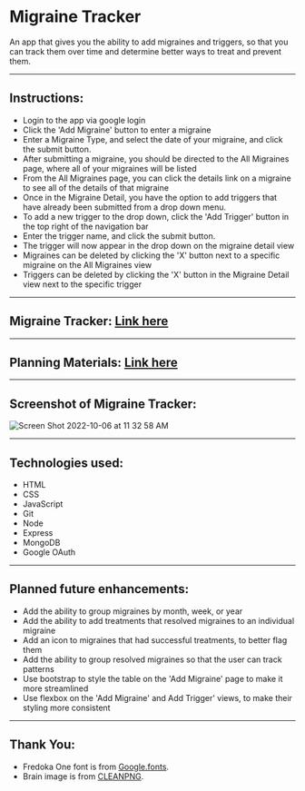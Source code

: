 
# Migraine Tracker

An app that gives you the ability to add migraines and triggers, so that you can track them over time and determine better ways to treat and prevent them.

***

## Instructions:
* Login to the app via google login 
* Click the 'Add Migraine' button to enter a migraine
* Enter a Migraine Type, and select the date of your migraine, and click the submit button.
* After submitting a migraine, you should be directed to the All Migraines page, where all of your migraines will be listed
* From the All Migraines page, you can click the details link on a migraine to see all of the details of that migraine
* Once in the Migraine Detail, you have the option to add triggers that have already been submitted from a drop down menu.  
* To add a new trigger to the drop down, click the 'Add Trigger' button in the top right of the navigation bar
* Enter the trigger name, and click the submit button.
* The trigger will now appear in the drop down on the migraine detail view
* Migraines can be deleted by clicking the 'X' button next to a specific migraine on the All Migraines view
* Triggers can be deleted by clicking the 'X' button in the Migraine Detail view next to the specific trigger

***

## Migraine Tracker: [Link here](https://migrainetracker.fly.dev/)

***

## Planning Materials: [Link here](https://trello.com/b/5IjNm0K9/migraine-tracker)

***

## Screenshot of Migraine Tracker:
![Screen Shot 2022-10-06 at 11 32 58 AM](https://user-images.githubusercontent.com/111081232/194356877-16e38831-d044-40b9-afbf-d10909010981.png)

*** 

## Technologies used:
* HTML
* CSS
* JavaScript
* Git
* Node
* Express
* MongoDB
* Google OAuth

***

## Planned future enhancements:
* Add the ability to group migraines by month, week, or year
* Add the ability to add treatments that resolved migraines to an individual migraine
* Add an icon to migraines that had successful treatments, to better flag them
* Add the ability to group resolved migraines so that the user can track patterns
* Use bootstrap to style the table on the 'Add Migraine' page to make it more streamlined
* Use flexbox on the 'Add Migraine' and Add Trigger' views, to make their styling more consistent

***

## Thank You:
* Fredoka One font is from [Google.fonts](https://fonts.google.com/about).
* Brain image is from [CLEANPNG](https://www.cleanpng.compng-logo-clip-art-brain-vector-graphics-the-idea-monk-5986103/download-png.html).


